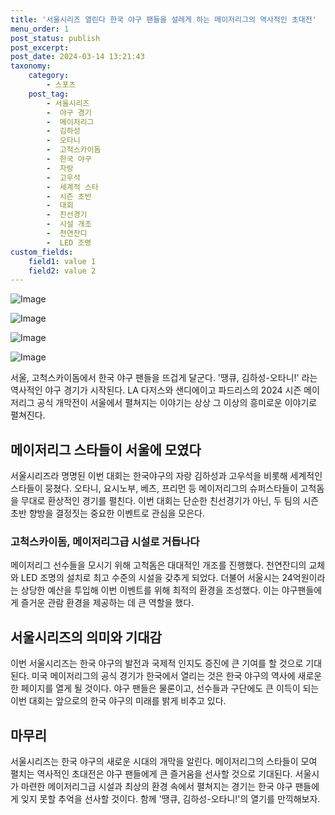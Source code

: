 ```yaml
---
title: '서울시리즈 열린다 한국 야구 팬들을 설레게 하는 메이저리그의 역사적인 초대전'
menu_order: 1
post_status: publish
post_excerpt: 
post_date: 2024-03-14 13:21:43
taxonomy:
    category:
        - 스포츠
    post_tag:
        - 서울시리즈
        -  야구 경기
        -  메이저리그
        -  김하성
        -  오타니
        -  고척스카이돔
        -  한국 야구
        -  자랑
        -  고우석
        -  세계적 스타
        -  시즌 초반
        -  대회
        -  친선경기
        -  시설 개조
        -  천연잔디
        -  LED 조명
custom_fields:
    field1: value 1
    field2: value 2
---
```


![Image](https://imgnews.pstatic.net/image/076/2024/03/14/2024031501000996500128341_20240314093805968.jpg?type=w647)

![Image](https://imgnews.pstatic.net/image/076/2024/03/14/2024031501000996500128342_20240314093805973.jpg?type=w647)

![Image](https://imgnews.pstatic.net/image/076/2024/03/14/2024031501000996500128343_20240314093805986.jpg?type=w647)

![Image](https://imgnews.pstatic.net/image/076/2024/03/14/2024031501000996500128344_20240314093805994.jpg?type=w647)

서울, 고척스카이돔에서 한국 야구 팬들을 뜨겁게 달군다. '땡큐, 김하성-오타니!' 라는 역사적인 야구 경기가 시작된다. LA 다저스와 샌디에이고 파드리스의 2024 시즌 메이저리그 공식 개막전이 서울에서 펼쳐지는 이야기는 상상 그 이상의 흥미로운 이야기로 펼쳐진다.
## 메이저리그 스타들이 서울에 모였다
서울시리즈라 명명된 이번 대회는 한국야구의 자랑 김하성과 고우석을 비롯해 세계적인 스타들이 뭉쳤다. 오타니, 요시노부, 베츠, 프리먼 등 메이저리그의 슈퍼스타들이 고척돔을 무대로 환상적인 경기를 펼친다. 이번 대회는 단순한 친선경기가 아닌, 두 팀의 시즌 초반 향방을 결정짓는 중요한 이벤트로 관심을 모은다.
### 고척스카이돔, 메이저리그급 시설로 거듭나다
메이저리그 선수들을 모시기 위해 고척돔은 대대적인 개조를 진행했다. 천연잔디의 교체와 LED 조명의 설치로 최고 수준의 시설을 갖추게 되었다. 더불어 서울시는 24억원이라는 상당한 예산을 투입해 이번 이벤트를 위해 최적의 환경을 조성했다. 이는 야구팬들에게 즐거운 관람 환경을 제공하는 데 큰 역할을 했다.
## 서울시리즈의 의미와 기대감
이번 서울시리즈는 한국 야구의 발전과 국제적 인지도 증진에 큰 기여를 할 것으로 기대된다. 미국 메이저리그의 공식 경기가 한국에서 열리는 것은 한국 야구의 역사에 새로운 한 페이지를 열게 될 것이다. 야구 팬들은 물론이고, 선수들과 구단에도 큰 이득이 되는 이번 대회는 앞으로의 한국 야구의 미래를 밝게 비추고 있다.
## 마무리
서울시리즈는 한국 야구의 새로운 시대의 개막을 알린다. 메이저리그의 스타들이 모여 펼치는 역사적인 초대전은 야구 팬들에게 큰 즐거움을 선사할 것으로 기대된다. 서울시가 마련한 메이저리그급 시설과 최상의 환경 속에서 펼쳐지는 경기는 한국 야구 팬들에게 잊지 못할 추억을 선사할 것이다. 함께 '땡큐, 김하성-오타니!'의 열기를 만끽해보자.
